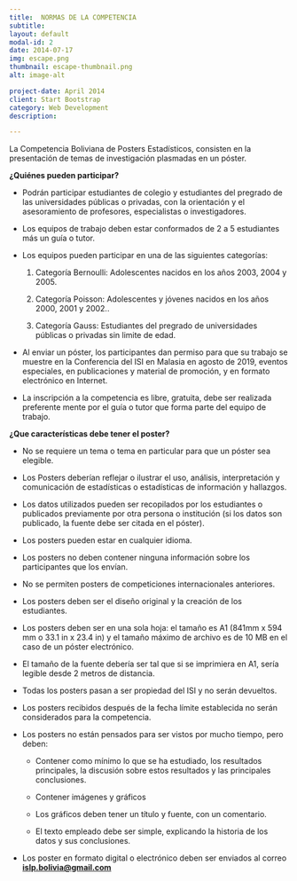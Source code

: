 ```yaml
---
title:  NORMAS DE LA COMPETENCIA
subtitle: 
layout: default
modal-id: 2
date: 2014-07-17
img: escape.png
thumbnail: escape-thumbnail.png
alt: image-alt

project-date: April 2014
client: Start Bootstrap
category: Web Development
description:  

---
```


La Competencia Boliviana de Posters Estadísticos, consisten en la presentación
de temas de investigación plasmadas en un póster.

<b>¿Quiénes pueden participar? </b>

- Podrán participar estudiantes de colegio y estudiantes del pregrado de las universidades públicas o privadas, con la orientación y el asesoramiento de profesores, especialistas o investigadores.

- Los equipos de trabajo deben estar conformados de 2 a 5 estudiantes más un guía o tutor. 

- Los equipos pueden participar en una de las siguientes categorías:
	
  1. Categoría Bernoulli: Adolescentes nacidos en los años 2003, 2004 y 2005.
  
  2. Categoría Poisson: Adolescentes y jóvenes nacidos en los años 2000, 2001 y 2002.. 
	
  3. Categoría Gauss: Estudiantes del pregrado de universidades públicas o privadas sin limite de edad. 

- Al enviar un póster, los participantes dan permiso para que su trabajo se muestre en la Conferencia del ISI en Malasia en agosto de 2019, eventos especiales, en publicaciones y material de promoción, y en formato electrónico en Internet.
  
- La inscripción a la competencia es libre, gratuita, debe ser realizada preferente mente por el guía o tutor que forma parte del equipo de trabajo.


 <b> ¿Que características debe tener el poster? </b>


- No se requiere un tema o tema en particular para que un póster sea elegible. 

- Los Posters deberían reflejar o ilustrar el uso, análisis, interpretación y comunicación de estadísticas o estadísticas de información y hallazgos.

- Los datos utilizados pueden ser recopilados por los estudiantes o publicados previamente por otra persona o institución (si los datos son publicado, la fuente debe ser citada en el póster).

- Los posters pueden estar en cualquier idioma.

- Los posters no deben contener ninguna información sobre los participantes que los envían.

- No se permiten posters de competiciones internacionales anteriores.

- Los posters deben ser el diseño original y la creación de los estudiantes.

- Los posters deben ser en una sola hoja: el tamaño es A1 (841mm x 594 mm o 33.1 in x 23.4 in) y el tamaño máximo de archivo es de 10 MB en el caso de un póster electrónico.

- El tamaño de la fuente debería ser tal que si se imprimiera en A1, sería legible desde 2 metros de distancia.

- Todas los posters pasan a ser propiedad del ISI y no serán devueltos.

- Los posters recibidos después de la fecha límite establecida no serán considerados para la competencia.

- Los posters no están pensados para ser vistos por mucho tiempo, pero deben:

  * Contener como mínimo lo que se ha estudiado, los resultados principales, la discusión sobre estos resultados y las principales conclusiones.
  
  * Contener imágenes y gráficos
  
  * Los gráficos deben tener un título y fuente, con un comentario.
  
  * El texto empleado debe ser simple, explicando la historia de los datos y sus conclusiones.
  
  
- Los poster en formato digital o electrónico deben ser enviados al correo <b> islp.bolivia@gmail.com </b> 



 